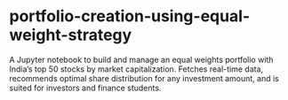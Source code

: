 # portfolio-creation-using-equal-weight-strategy
A Jupyter notebook to build and manage an equal weights portfolio with India’s top 50 stocks by market capitalization. Fetches real-time data, recommends optimal share distribution for any investment amount, and is suited for investors and finance students.
